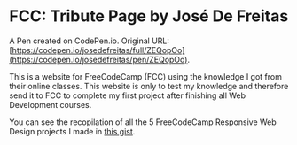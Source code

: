 # FCC: Tribute Page by José De Freitas

A Pen created on CodePen.io. Original URL: [https://codepen.io/josedefreitas/full/ZEQopOo](https://codepen.io/josedefreitas/pen/ZEQopOo).

This is a website for FreeCodeCamp (FCC) using the knowledge I got from their online classes. This website is only to test my knowledge and therefore send it to FCC to complete my first project after finishing all Web Development courses.

You can see the recopilation of all the 5 FreeCodeCamp Responsive Web Design projects I made in [this gist](https://gist.github.com/JoseDeFreitas/03fec48c8ea3e233297c8cbe2f819be9).
